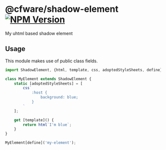 # @cfware/shadow-element [![NPM Version][npm-image]][npm-url]

My uhtml based shadow element

## Usage

This module makes use of public class fields.

```js
import ShadowElement, {html, template, css, adoptedStyleSheets, define} from '@cfware/shadow-element';

class MyElement extends ShadowElement {
	static [adoptedStyleSheets] = [
		css`
			:host {
				background: blue;
			}
		`
	];

	get [template]() {
		return html`I'm blue`;
	}
}

MyElement[define]('my-element');
```


[npm-image]: https://img.shields.io/npm/v/@cfware/shadow-element.svg
[npm-url]: https://npmjs.org/package/@cfware/shadow-element
